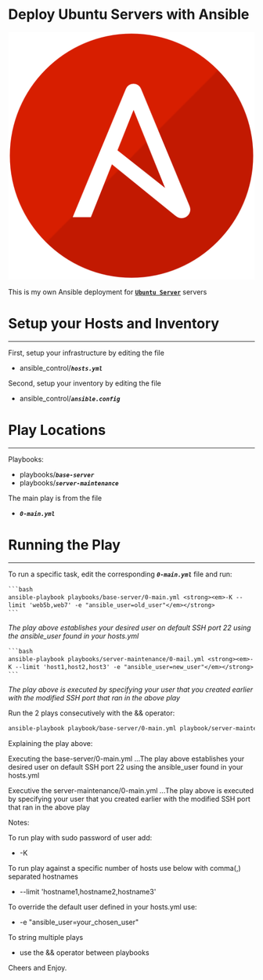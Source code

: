 # Deploy Ubuntu Servers with Ansible

![alt text](https://github.com/ansible/logos/blob/main/vscode-ansible-logo/vscode-ansible.png "Logo Title Text 1")

This is my own Ansible deployment for <strong><ins>`Ubuntu Server`</ins></strong> servers

# Setup your Hosts and Inventory
---

First, setup your infrastructure by editing the file

  * ansible_control/<strong>*`hosts.yml`*</strong>

Second, setup your inventory by editing the file
  
  * ansible_control/<strong>*`ansible.config`*</strong>

# Play Locations
---

Playbooks:
  * playbooks/<strong>*`base-server`*</strong>
  * playbooks/<strong>*`server-maintenance`*</strong>

The main play is from the file
  * <strong>*`0-main.yml`*</strong>

# Running the Play
---

To run a specific task, edit the corresponding <strong>*`0-main.yml`*</strong> file and run:


    ```bash
    ansible-playbook playbooks/base-server/0-main.yml <strong><em>-K --limit 'web5b,web7' -e "ansible_user=old_user"</em></strong>
    ```

<em>The play above establishes your desired user on default SSH port 22 using the ansible_user found in your hosts.yml</em>
  
    ```bash
    ansible-playbook playbooks/server-maintenance/0-mail.yml <strong><em>-K --limit 'host1,host2,host3' -e "ansible_user=new_user"</em></strong>
    ```

<em>The play above is executed by specifying your user that you created earlier with the modified SSH port that ran in the above play</em>

Run the 2 plays consecutively with the && operator:

```bash
ansible-playbook playbook/base-server/0-main.yml playbook/server-maintenance/0-main.yml -K --limit 'host3,host6' -e "ansible_user=somebody" <strong><em>&&</em></strong> ansible-playbook playbooks/server-maintenance/0-main.yml --limit 'host1,host2,host' -e "ansible_user=morty" -e "ansible_ssh_port=22222"
```

Explaining the play above:

Executing the base-server/0-main.yml
...The play above establishes your desired user on default SSH port 22 using the ansible_user found in your hosts.yml

Executive the server-maintenance/0-main.yml
...The play above is executed by specifying your user that you created earlier with the modified SSH port that ran in the above play

Notes: 

To run play with sudo password of user add:
  * -K

To run play against a specific number of hosts use below  with comma(,) separated  hostnames
  * --limit 'hostname1,hostname2,hostname3'

To override the default user defined in your hosts.yml use:
  * -e "ansible_user=your_chosen_user"

To string multiple plays
  * use the && operator between playbooks

Cheers and Enjoy.
